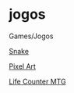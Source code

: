 

# jogos
Games/Jogos


<a href="https://lushotology.github.io/jogos/snake/" target="_blank">Snake</a> 

<a href="https://lushotology.github.io/jogos/pixel-art/" target="_blank">Pixel Art</a>

<a href="https://lushotology.github.io/jogos/score" target="_blank">Life Counter MTG</a>